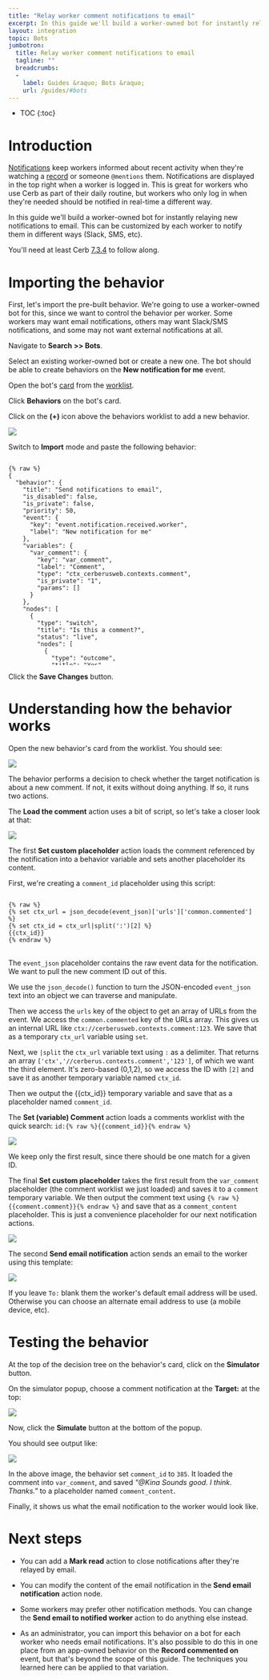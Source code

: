 ```yaml
---
title: "Relay worker comment notifications to email"
excerpt: In this guide we'll build a worker-owned bot for instantly relaying new notifications to email. This can be customized to notify in various ways (Slack, SMS, etc).
layout: integration
topic: Bots
jumbotron:
  title: Relay worker comment notifications to email
  tagline: ""
  breadcrumbs:
  -
    label: Guides &raquo; Bots &raquo;
    url: /guides/#bots
---
```


* TOC
{:toc}

# Introduction

[Notifications](/docs/notifications/) keep workers informed about recent activity when they're watching a [record](/docs/records/) or someone `@mentions` them.  Notifications are displayed in the top right when a worker is logged in.  This is great for workers who use Cerb as part of their daily routine, but workers who only log in when they're needed should be notified in real-time a different way.

In this guide we'll build a worker-owned bot for instantly relaying new notifications to email. This can be customized by each worker to notify them in different ways (Slack, SMS, etc).

You'll need at least Cerb [7.3.4](/releases/7.3.4/) to follow along.

# Importing the behavior

First, let's import the pre-built behavior.  We're going to use a worker-owned bot for this, since we want to control the behavior per worker.  Some workers may want email notifications, others may want Slack/SMS notifications, and some may not want external notifications at all.

Navigate to **Search >> Bots**.

Select an existing worker-owned bot or create a new one.  The bot should be able to create behaviors on the **New notification for me** event.

Open the bot's [card](/docs/records/#cards) from the [worklist](/docs/workspaces/#worklists).

Click **Behaviors** on the bot's card.

Click on the **(+)** icon above the behaviors worklist to add a new behavior.

<div class="cerb-screenshot">
<img src="/assets/images/guides/common/worklist-add.png" class="screenshot">
</div>

Switch to **Import** mode and paste the following behavior:

<pre style="max-height:29.5em;">
<code class="language-json">
{% raw %}
{
  "behavior": {
    "title": "Send notifications to email",
    "is_disabled": false,
    "is_private": false,
    "priority": 50,
    "event": {
      "key": "event.notification.received.worker",
      "label": "New notification for me"
    },
    "variables": {
      "var_comment": {
        "key": "var_comment",
        "label": "Comment",
        "type": "ctx_cerberusweb.contexts.comment",
        "is_private": "1",
        "params": []
      }
    },
    "nodes": [
      {
        "type": "switch",
        "title": "Is this a comment?",
        "status": "live",
        "nodes": [
          {
            "type": "outcome",
            "title": "Yes",
            "status": "live",
            "params": {
              "groups": [
                {
                  "any": 0,
                  "conditions": [
                    {
                      "condition": "message",
                      "oper": "contains",
                      "value": "commented"
                    }
                  ]
                }
              ]
            },
            "nodes": [
              {
                "type": "action",
                "title": "Load the comment",
                "status": "live",
                "params": {
                  "actions": [
                    {
                      "action": "_set_custom_var",
                      "value": "{% set ctx_url = json_decode(event_json)['urls']['common.commented'] %}\r\n{% set ctx_id = ctx_url|split(':')[2] %}\r\n{{ctx_id}}",
                      "format": "",
                      "is_simulator_only": "0",
                      "var": "comment_id"
                    },
                    {
                      "action": "var_comment",
                      "search_mode": "quick_search",
                      "quick_search": "id:{{comment_id}}",
                      "limit": "first",
                      "limit_count": "1",
                      "mode": "add",
                      "worklist_model": null
                    },
                    {
                      "action": "_set_custom_var",
                      "value": "{% set comment = var_comment|first %}\r\n{{comment.comment}}",
                      "format": "",
                      "is_simulator_only": "0",
                      "var": "comment_content"
                    }
                  ]
                }
              },
              {
                "type": "action",
                "title": "Send email notification",
                "status": "live",
                "params": {
                  "actions": [
                    {
                      "action": "send_email_owner",
                      "subject": "[Cerb] Notification: {{message}}",
                      "content": "{{message}}\r\n\r\n{{comment_content}}\r\n\r\nPermalink: {{url}}"
                    }
                  ]
                }
              }
            ]
          }
        ]
      }
    ]
  }
}
{% endraw %}
</code>
</pre>

Click the **Save Changes** button.

# Understanding how the behavior works

Open the new behavior's card from the worklist. You should see:

<div class="cerb-screenshot">
<img src="/assets/images/guides/bots/comment-notifications/behavior.png" class="screenshot">
</div>

The behavior performs a decision to check whether the target notification is about a new comment. If not, it exits without doing anything.  If so, it runs two actions.

The **Load the comment** action uses a bit of script, so let's take a closer look at that:

<div class="cerb-screenshot">
<img src="/assets/images/guides/bots/comment-notifications/behavior-action-comment-id.png" class="screenshot">
</div>

The first **Set custom placeholder** action loads the comment referenced by the notification into a behavior variable and sets another placeholder its content.

First, we're creating a `comment_id` placeholder using this script:

<pre>
<code class="language-twig">
{% raw %}
{% set ctx_url = json_decode(event_json)['urls']['common.commented'] %}
{% set ctx_id = ctx_url|split(':')[2] %}
{{ctx_id}}
{% endraw %}
</code>
</pre>

The `event_json` placeholder contains the raw event data for the notification.  We want to pull the new comment ID out of this.

We use the `json_decode()` function to turn the JSON-encoded `event_json` text into an object we can traverse and manipulate.

Then we access the `urls` key of the object to get an array of URLs from the event. We access the `common.commented` key of the URLs array.  This gives us an internal URL like `ctx://cerberusweb.contexts.comment:123`.  We save that as a temporary `ctx_url` variable using `set`.

Next, we `|split` the `ctx_url` variable text using `:` as a delimiter.  That returns an array `['ctx','//cerberus.contexts.comment','123']`, of which we want the third element.  It's zero-based (0,1,2), so we access the ID with `[2]` and save it as another temporary variable named `ctx_id`.

Then we output the {{ctx_id}} temporary variable and save that as a placeholder named `comment_id`.

The **Set (variable) Comment** action loads a comments worklist with the quick search: `id:{% raw %}{{comment_id}}{% endraw %}`

<div class="cerb-screenshot">
<img src="/assets/images/guides/bots/comment-notifications/behavior-action-comment-load.png" class="screenshot">
</div>

We keep only the first result, since there should be one match for a given ID.

The final **Set custom placeholder** takes the first result from the `var_comment` placeholder (the comment worklist we just loaded) and saves it to a `comment` temporary variable.  We then output the comment text using `{% raw %}{{comment.comment}}{% endraw %}` and save that as a `comment_content` placeholder.  This is just a convenience placeholder for our next notification actions.

<div class="cerb-screenshot">
<img src="/assets/images/guides/bots/comment-notifications/behavior-action-comment-content.png" class="screenshot">
</div>

The second **Send email notification** action sends an email to the worker using this template:

<div class="cerb-screenshot">
<img src="/assets/images/guides/bots/comment-notifications/behavior-action-email.png" class="screenshot">
</div>

If you leave `To:` blank them the worker's default email address will be used.  Otherwise you can choose an alternate email address to use (a mobile device, etc).

# Testing the behavior

At the top of the decision tree on the behavior's card, click on the **Simulator** button.

On the simulator popup, choose a comment notification at the **Target:** at the top:

<div class="cerb-screenshot">
<img src="/assets/images/guides/bots/comment-notifications/behavior-simulate-target.png" class="screenshot">
</div>

Now, click the **Simulate** button at the bottom of the popup.

You should see output like:

<div class="cerb-screenshot">
<img src="/assets/images/guides/bots/comment-notifications/behavior-simulator.png" class="screenshot">
</div>

In the above image, the behavior set `comment_id` to `385`.  It loaded the comment into `var_comment`, and saved _"@Kina Sounds good.  I think.  Thanks."_ to a placeholder named `comment_content`.

Finally, it shows us what the email notification to the worker would look like.

# Next steps

* You can add a **Mark read** action to close notifications after they're relayed by email.

* You can modify the content of the email notification in the **Send email notification** action node.

* Some workers may prefer other notification methods. You can change the **Send email to notified worker** action to do anything else instead.

* As an administrator, you can import this behavior on a bot for each worker who needs email notifications.  It's also possible to do this in one place from an app-owned behavior on the **Record commented on** event, but that's beyond the scope of this guide.  The techniques you learned here can be applied to that variation.